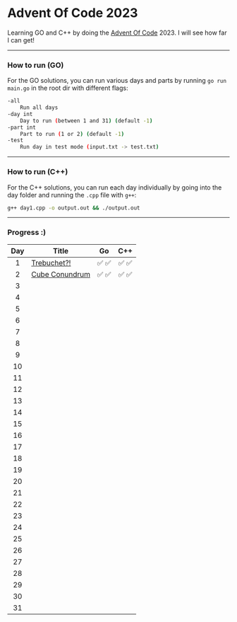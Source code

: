 # Advent Of Code 2023

Learning GO and C++ by doing the [Advent Of Code](https://adventofcode.com/2023/about) 2023. I will see how far I can get!

---

### How to run (GO)

For the GO solutions, you can run various days and parts by running `go run main.go` in the root dir with different flags:

```bash
-all
    Run all days
-day int
    Day to run (between 1 and 31) (default -1)
-part int
    Part to run (1 or 2) (default -1)
-test
    Run day in test mode (input.txt -> test.txt)
```

---

### How to run (C++)

For the C++ solutions, you can run each day individually by going into the day folder and running the `.cpp` file with `g++`:

```bash
g++ day1.cpp -o output.out && ./output.out
```

---

### Progress :)

| Day | Title                                                 |  Go   |  C++  |
| :-: | ----------------------------------------------------- | :---: | :---: |
|  1  | [Trebuchet?!](https://adventofcode.com/2023/day/1)    | ✅ ✅ | ✅ ✅ |
|  2  | [Cube Conundrum](https://adventofcode.com/2023/day/2) | ✅ ✅ | ✅ ✅ |
|  3  |                                                       |       |       |
|  4  |                                                       |       |
|  5  |                                                       |       |
|  6  |                                                       |       |
|  7  |                                                       |       |
|  8  |                                                       |       |
|  9  |                                                       |       |
| 10  |                                                       |       |
| 11  |                                                       |       |
| 12  |                                                       |       |
| 13  |                                                       |       |
| 14  |                                                       |       |
| 15  |                                                       |       |
| 16  |                                                       |       |
| 17  |                                                       |       |
| 18  |                                                       |       |
| 19  |                                                       |       |
| 20  |                                                       |       |
| 21  |                                                       |       |
| 22  |                                                       |       |
| 23  |                                                       |       |
| 24  |                                                       |       |
| 25  |                                                       |       |
| 26  |                                                       |       |
| 27  |                                                       |       |
| 28  |                                                       |       |
| 29  |                                                       |       |
| 30  |                                                       |       |
| 31  |                                                       |       |
